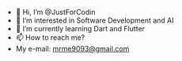 - 👋 Hi, I’m @JustForCodin
- 👀 I’m interested in Software Development and AI
- 🌱 I’m currently learning Dart and Flutter
- 📫 How to reach me? 
- My e-mail: mrme9093@gmail.com

<!---
JustForCodin/JustForCodin is a ✨ special ✨ repository because its `README.md` (this file) appears on your GitHub profile.
You can click the Preview link to take a look at your changes.
--->
